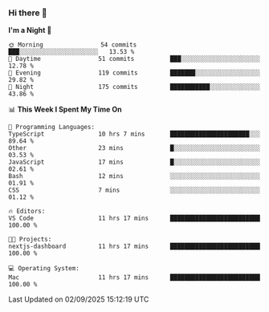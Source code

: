 ### Hi there 👋

<!--
**ALiersEL/ALiersEL** is a ✨ _special_ ✨ repository because its `README.md` (this file) appears on your GitHub profile.

Here are some ideas to get you started:

- 🔭 I’m currently working on ...
- 🌱 I’m currently learning ...
- 👯 I’m looking to collaborate on ...
- 🤔 I’m looking for help with ...
- 💬 Ask me about ...
- 📫 How to reach me: ...
- 😄 Pronouns: ...
- ⚡ Fun fact: ...
-->

<!--START_SECTION:waka-->
**I'm a Night 🦉** 

```text
🌞 Morning                54 commits          ███░░░░░░░░░░░░░░░░░░░░░░   13.53 % 
🌆 Daytime                51 commits          ███░░░░░░░░░░░░░░░░░░░░░░   12.78 % 
🌃 Evening                119 commits         ███████░░░░░░░░░░░░░░░░░░   29.82 % 
🌙 Night                  175 commits         ███████████░░░░░░░░░░░░░░   43.86 % 
```


📊 **This Week I Spent My Time On** 

```text
💬 Programming Languages: 
TypeScript               10 hrs 7 mins       ██████████████████████░░░   89.64 % 
Other                    23 mins             █░░░░░░░░░░░░░░░░░░░░░░░░   03.53 % 
JavaScript               17 mins             █░░░░░░░░░░░░░░░░░░░░░░░░   02.61 % 
Bash                     12 mins             ░░░░░░░░░░░░░░░░░░░░░░░░░   01.91 % 
CSS                      7 mins              ░░░░░░░░░░░░░░░░░░░░░░░░░   01.12 % 

🔥 Editors: 
VS Code                  11 hrs 17 mins      █████████████████████████   100.00 % 

🐱‍💻 Projects: 
nextjs-dashboard         11 hrs 17 mins      █████████████████████████   100.00 % 

💻 Operating System: 
Mac                      11 hrs 17 mins      █████████████████████████   100.00 % 
```


 Last Updated on 02/09/2025 15:12:19 UTC
<!--END_SECTION:waka-->
